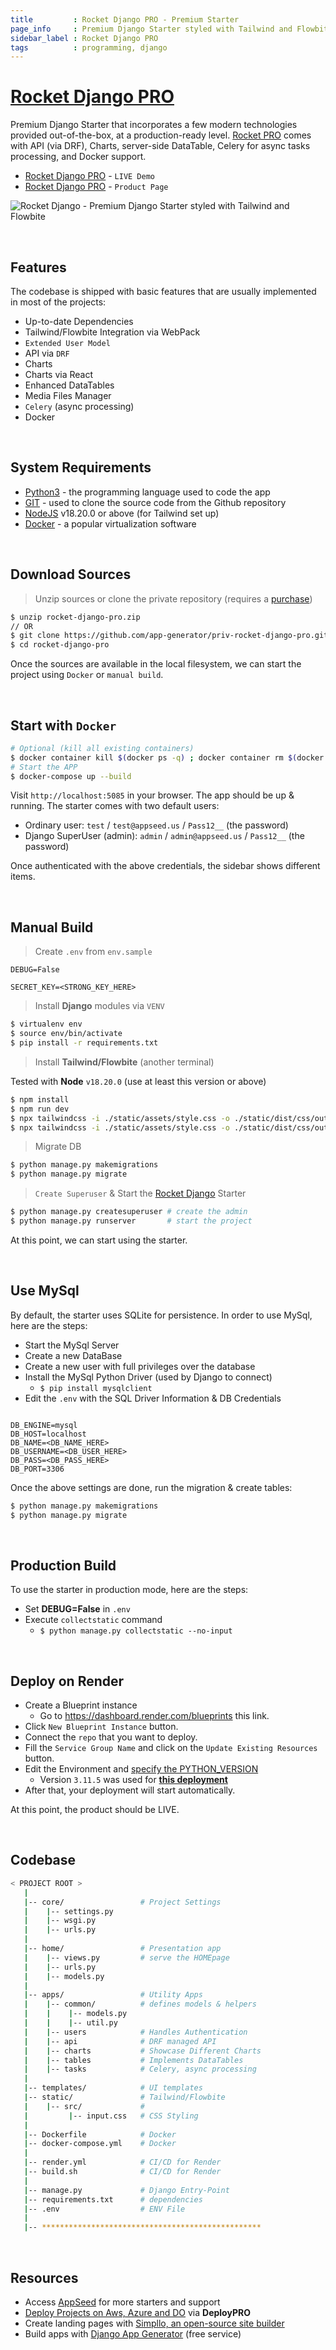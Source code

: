 ```yaml
---
title         : Rocket Django PRO - Premium Starter
page_info     : Premium Django Starter styled with Tailwind and Flowbite
sidebar_label : Rocket Django PRO
tags          : programming, django
---
```


# [Rocket Django PRO](https://appseed.us/product/rocket-pro/django/)

Premium Django Starter that incorporates a few modern technologies provided out-of-the-box, at a production-ready level. 
[Rocket PRO](https://appseed.us/product/rocket-pro/django) comes with API (via DRF), Charts, server-side DataTable, Celery for async tasks processing, and Docker support.    

- [Rocket Django PRO](https://rocket-django-pro.onrender.com/) - `LIVE Demo`
- [Rocket Django PRO](https://appseed.us/product/rocket-pro/django/) - `Product Page`

![Rocket Django - Premium Django Starter styled with Tailwind and Flowbite](https://github-production-user-asset-6210df.s3.amazonaws.com/51070104/272299949-6f4a8fd7-7cce-472a-9566-9519db338c7d.gif) 

<br />

## Features

The codebase is shipped with basic features that are usually implemented in most of the projects: 

- Up-to-date Dependencies
- Tailwind/Flowbite Integration via WebPack
- `Extended User Model`
- API via `DRF` 
- Charts
- Charts via React
- Enhanced DataTables
- Media Files Manager 
- `Celery` (async processing)
- Docker

<br />

## System Requirements

- [Python3](https://www.python.org) - the programming language used to code the app
- [GIT](https://git-scm.com) - used to clone the source code from the Github repository
- [NodeJS](https://nodejs.org/) v18.20.0 or above (for Tailwind set up)
- [Docker](https://www.docker.com/) - a popular virtualization software

<br />

## Download Sources 

> Unzip sources or clone the private repository (requires a [purchase](https://appseed.us/product/rocket-pro/django/))

```bash
$ unzip rocket-django-pro.zip
// OR
$ git clone https://github.com/app-generator/priv-rocket-django-pro.git
$ cd rocket-django-pro
```

Once the sources are available in the local filesystem, we can start the project using `Docker` or `manual build`. 

<br />

## Start with `Docker`

```bash
# Optional (kill all existing containers)
$ docker container kill $(docker ps -q) ; docker container rm $(docker ps -a -q) ; docker network prune -f 
# Start the APP
$ docker-compose up --build 
```

Visit `http://localhost:5085` in your browser. The app should be up & running. The starter comes with two default users:

- Ordinary user: `test` / `test@appseed.us` / `Pass12__` (the password)
- Django SuperUser (admin): `admin` / `admin@appseed.us` / `Pass12__` (the password)

Once authenticated with the above credentials, the sidebar shows different items. 

<br />

## Manual Build 

> Create `.env` from `env.sample`

```env
DEBUG=False

SECRET_KEY=<STRONG_KEY_HERE>
```

> Install **Django** modules via `VENV`  

```bash
$ virtualenv env
$ source env/bin/activate
$ pip install -r requirements.txt
```

> Install **Tailwind/Flowbite** (another terminal)

Tested with **Node** `v18.20.0` (use at least this version or above)

```bash
$ npm install
$ npm run dev
$ npx tailwindcss -i ./static/assets/style.css -o ./static/dist/css/output.css --watch # DEVELOPMENT (LIVE reload)
$ npx tailwindcss -i ./static/assets/style.css -o ./static/dist/css/output.css         # PRODUCTION
```

> Migrate DB

```bash
$ python manage.py makemigrations
$ python manage.py migrate
```

> `Create Superuser` & Start the [Rocket Django](https://appseed.us/product/rocket/django/) Starter

```bash
$ python manage.py createsuperuser # create the admin
$ python manage.py runserver       # start the project
```

At this point, we can start using the starter.

<br />

## Use MySql 

By default, the starter uses SQLite for persistence. In order to use MySql, here are the steps: 

- Start the MySql Server
- Create a new DataBase
- Create a new user with full privileges over the database 
- Install the MySql Python Driver (used by Django to connect)
  - `$ pip install mysqlclient`
- Edit the `.env` with the SQL Driver Information & DB Credentials 

```env

DB_ENGINE=mysql
DB_HOST=localhost
DB_NAME=<DB_NAME_HERE>
DB_USERNAME=<DB_USER_HERE>
DB_PASS=<DB_PASS_HERE>
DB_PORT=3306

```

Once the above settings are done, run the migration & create tables: 

```bash
$ python manage.py makemigrations
$ python manage.py migrate
```

<br />

## Production Build

To use the starter in production mode, here are the steps: 

- Set  **DEBUG=False** in `.env`
- Execute `collectstatic` command
  - `$ python manage.py collectstatic --no-input` 

<br />

## **Deploy on Render**

- Create a Blueprint instance
  - Go to https://dashboard.render.com/blueprints this link.
- Click `New Blueprint Instance` button.
- Connect the `repo` that you want to deploy.
- Fill the `Service Group Name` and click on the `Update Existing Resources` button.
- Edit the Environment and [specify the PYTHON_VERSION](https://render.com/docs/python-version)
  - Version `3.11.5` was used for **[this deployment](https://rocket-django.onrender.com/)**
- After that, your deployment will start automatically.

At this point, the product should be LIVE.

<br />

## Codebase 

```bash
< PROJECT ROOT >
   |
   |-- core/                 # Project Settings 
   |    |-- settings.py 
   |    |-- wsgi.py     
   |    |-- urls.py     
   |
   |-- home/                 # Presentation app 
   |    |-- views.py         # serve the HOMEpage  
   |    |-- urls.py     
   |    |-- models.py
   |
   |-- apps/                 # Utility Apps 
   |    |-- common/          # defines models & helpers
   |    |    |-- models.py   
   |    |    |-- util.py 
   |    |-- users            # Handles Authentication 
   |    |-- api              # DRF managed API
   |    |-- charts           # Showcase Different Charts
   |    |-- tables           # Implements DataTables
   |    |-- tasks            # Celery, async processing
   |
   |-- templates/            # UI templates 
   |-- static/               # Tailwind/Flowbite 
   |    |-- src/             # 
   |         |-- input.css   # CSS Styling
   |
   |-- Dockerfile            # Docker
   |-- docker-compose.yml    # Docker 
   |
   |-- render.yml            # CI/CD for Render
   |-- build.sh              # CI/CD for Render 
   |
   |-- manage.py             # Django Entry-Point
   |-- requirements.txt      # dependencies
   |-- .env                  # ENV File
   |
   |-- *************************************************      
```   

<br />

## Resources

- Access [AppSeed](https://appseed.us/) for more starters and support 
- [Deploy Projects on Aws, Azure and DO](https://www.docs.deploypro.dev/) via **DeployPRO**
- Create landing pages with [Simpllo, an open-source site builder](https://www.simpllo.com/)
- Build apps with [Django App Generator](https://app-generator.dev/django/) (free service)
